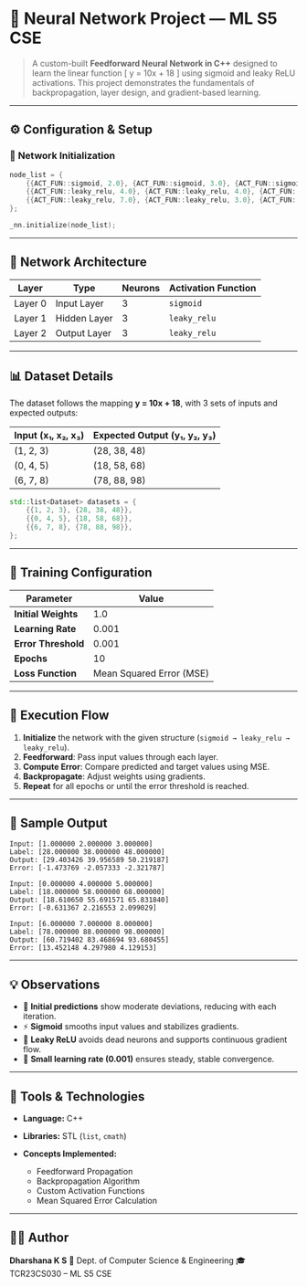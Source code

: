
# 🧠 Neural Network Project — ML S5 CSE

> A custom-built **Feedforward Neural Network in C++** designed to learn the linear function
> [
> y = 10x + 18
> ]
> using sigmoid and leaky ReLU activations.
> This project demonstrates the fundamentals of backpropagation, layer design, and gradient-based learning.

---

## ⚙️ Configuration & Setup

### 🧩 **Network Initialization**

```cpp
node_list = {
    {{ACT_FUN::sigmoid, 2.0}, {ACT_FUN::sigmoid, 3.0}, {ACT_FUN::sigmoid, 5.0}},
    {{ACT_FUN::leaky_relu, 4.0}, {ACT_FUN::leaky_relu, 4.0}, {ACT_FUN::leaky_relu, 4.0}},
    {{ACT_FUN::leaky_relu, 7.0}, {ACT_FUN::leaky_relu, 3.0}, {ACT_FUN::leaky_relu, 3.0}}
};

_nn.initialize(node_list);
```

---

## 🧠 Network Architecture

| **Layer** | **Type**     | **Neurons** | **Activation Function** |
| --------- | ------------ | ----------- | ----------------------- |
| Layer 0   | Input Layer  | 3           | `sigmoid`               |
| Layer 1   | Hidden Layer | 3           | `leaky_relu`            |
| Layer 2   | Output Layer | 3           | `leaky_relu`            |

---

## 📊 Dataset Details

The dataset follows the mapping **y = 10x + 18**, with 3 sets of inputs and expected outputs:

| **Input (x₁, x₂, x₃)** | **Expected Output (y₁, y₂, y₃)** |
| ---------------------- | -------------------------------- |
| (1, 2, 3)              | (28, 38, 48)                     |
| (0, 4, 5)              | (18, 58, 68)                     |
| (6, 7, 8)              | (78, 88, 98)                     |

```cpp
std::list<Dataset> datasets = {
    {{1, 2, 3}, {28, 38, 48}},
    {{0, 4, 5}, {18, 58, 68}},
    {{6, 7, 8}, {78, 88, 98}},
};
```

---

## 🔧 Training Configuration

| **Parameter**       | **Value**                |
| ------------------- | ------------------------ |
| **Initial Weights** | 1.0                      |
| **Learning Rate**   | 0.001                    |
| **Error Threshold** | 0.001                    |
| **Epochs**          | 10                       |
| **Loss Function**   | Mean Squared Error (MSE) |

---

## 🚀 Execution Flow

1. **Initialize** the network with the given structure (`sigmoid → leaky_relu → leaky_relu`).
2. **Feedforward**: Pass input values through each layer.
3. **Compute Error**: Compare predicted and target values using MSE.
4. **Backpropagate**: Adjust weights using gradients.
5. **Repeat** for all epochs or until the error threshold is reached.

---

## 🧾 Sample Output

```
Input: [1.000000 2.000000 3.000000]
Label: [28.000000 38.000000 48.000000]
Output: [29.403426 39.956589 50.219187]
Error: [-1.473769 -2.057333 -2.321787]

Input: [0.000000 4.000000 5.000000]
Label: [18.000000 58.000000 68.000000]
Output: [18.610650 55.691571 65.831840]
Error: [-0.631367 2.216553 2.099029]

Input: [6.000000 7.000000 8.000000]
Label: [78.000000 88.000000 98.000000]
Output: [60.719402 83.468694 93.680455]
Error: [13.452148 4.297980 4.129153]
```

---

## 💡 Observations

* 🧮 **Initial predictions** show moderate deviations, reducing with each iteration.
* ⚡ **Sigmoid** smooths input values and stabilizes gradients.
* 🔁 **Leaky ReLU** avoids dead neurons and supports continuous gradient flow.
* 🎯 **Small learning rate (0.001)** ensures steady, stable convergence.

---

## 🧰 Tools & Technologies

* **Language:** C++
* **Libraries:** STL (`list`, `cmath`)
* **Concepts Implemented:**

  * Feedforward Propagation
  * Backpropagation Algorithm
  * Custom Activation Functions
  * Mean Squared Error Calculation

---

## 👩‍💻 Author

**Dharshana K S**
📍 Dept. of Computer Science & Engineering
🎓 TCR23CS030 – ML S5 CSE